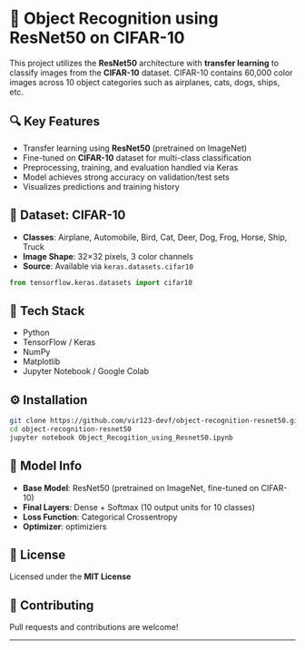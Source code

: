 
# 🧠 Object Recognition using ResNet50 on CIFAR-10

This project utilizes the **ResNet50** architecture with **transfer learning** to classify images from the **CIFAR-10** dataset. CIFAR-10 contains 60,000 color images across 10 object categories such as airplanes, cats, dogs, ships, etc.

## 🔍 Key Features

- Transfer learning using **ResNet50** (pretrained on ImageNet)  
- Fine-tuned on **CIFAR-10** dataset for multi-class classification  
- Preprocessing, training, and evaluation handled via Keras  
- Model achieves strong accuracy on validation/test sets  
- Visualizes predictions and training history

## 📁 Dataset: CIFAR-10

- **Classes**: Airplane, Automobile, Bird, Cat, Deer, Dog, Frog, Horse, Ship, Truck  
- **Image Shape**: 32×32 pixels, 3 color channels  
- **Source**: Available via `keras.datasets.cifar10`

```python
from tensorflow.keras.datasets import cifar10
```

## 🧠 Tech Stack

- Python  
- TensorFlow / Keras  
- NumPy  
- Matplotlib  
- Jupyter Notebook / Google Colab  

## ⚙️ Installation

```bash
git clone https://github.com/vir123-devf/object-recognition-resnet50.git
cd object-recognition-resnet50
jupyter notebook Object_Recogition_using_Resnet50.ipynb
```

## 🧪 Model Info

- **Base Model**: ResNet50 (pretrained on ImageNet, fine-tuned on CIFAR-10)  
- **Final Layers**: Dense + Softmax (10 output units for 10 classes)  
- **Loss Function**: Categorical Crossentropy  
- **Optimizer**: optimiziers

## 📄 License

Licensed under the **MIT License**

## 🤝 Contributing

Pull requests and contributions are welcome!

---
